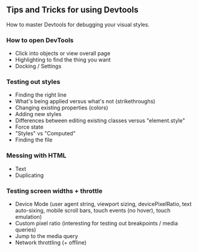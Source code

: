 ## Tips and Tricks for using Devtools
How to master Devtools for debugging your visual styles.

### How to open DevTools
- Click into objects or view overall page
- Highlighting to find the thing you want
- Docking / Settings

### Testing out styles
- Finding the right line
- What's being applied versus what's not (strikethroughs)
- Changing existing properties (colors)
- Adding new styles
- Differences between editing existing classes versus "element.style"
- Force state
- "Styles" vs "Computed"
- Finding the file

### Messing with HTML
- Text
- Duplicating

### Testing screen widths + throttle
- Device Mode (user agent string, viewport sizing, devicePixelRatio, text auto-sixing, mobile scroll bars, touch events (no hover), touch emulation)
- Custom pixel ratio (interesting for testing out breakpoints / media queries)
- Jump to the media query
- Network throttling (+ offline)
